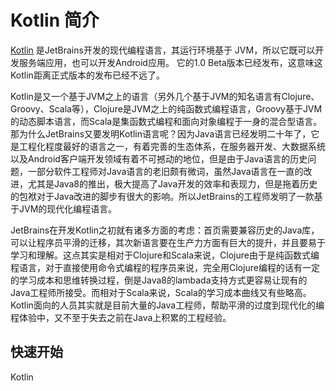 # Kotlin 简介

[Kotlin](https://kotlinlang.org) 是JetBrains开发的现代编程语言，其运行环境基于 JVM，所以它既可以开发服务端应用，也可以开发Android应用。
它的1.0 Beta版本已经发布，这意味这Kotlin距离正式版本的发布已经不远了。

Kotlin是又一个基于JVM之上的语言（另外几个基于JVM的知名语言有Clojure、Groovy、Scala等），Clojure是JVM之上的纯函数式编程语言，Groovy基于JVM的动态脚本语言，而Scala是集函数式编程和面向对象编程于一身的混合型语言。那为什么JetBrains又要发明Kotlin语言呢？因为Java语言已经发明二十年了，它是工程化程度最好的语言之一，有着完善的生态体系，在服务器开发、大数据系统以及Android客户端开发领域有着不可撼动的地位，但是由于Java语言的历史问题，一部分软件工程师对Java语言的老旧颇有微词，虽然Java语言在一直的改进，尤其是Java8的推出，极大提高了Java开发的效率和表现力，但是拖着历史的包袱对于Java改进的脚步有很大的影响。所以JetBrains的工程师发明了一款基于JVM的现代化编程语言。

JetBrains在开发Kotlin之初就有诸多方面的考虑：首页需要兼容历史的Java库，可以让程序员平滑的迁移，其次新语言要在生产力方面有巨大的提升，并且要易于学习和理解。这点其实是相对于Clojure和Scala来说，Clojure由于是纯函数式编程语言，对于直接使用命令式编程的程序员来说，完全用Clojure编程的话有一定的学习成本和思维转换过程，倒是Java8的lambada支持方式更容易让现有的Java工程师所接受。而相对于Scala来说，Scala的学习成本曲线又有些略高。Kotlin面向的人员其实就是目前大量的Java工程师，帮助平滑的过度到现代化的编程体验中，又不至于失去之前在Java上积累的工程经验。

## 快速开始

Kotlin
